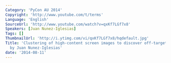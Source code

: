 ```yaml
---
Category: 'PyCon AU 2014'
Copyright: 'http://www.youtube.com/t/terms'
Language: 'English'
SourceUrl: 'http://www.youtube.com/watch?v=qxKf7LGf7x8'
Speakers: [Juan Nunez-Iglesias]
Tags: []
ThumbnailUrl: 'http://i.ytimg.com/vi/qxKf7LGf7x8/hqdefault.jpg'
Title: 'Clustering of high-content screen images to discover off-target phenotypes
  by Juan Nunez-Iglesias'
date: '2014-08-11'
---
```


